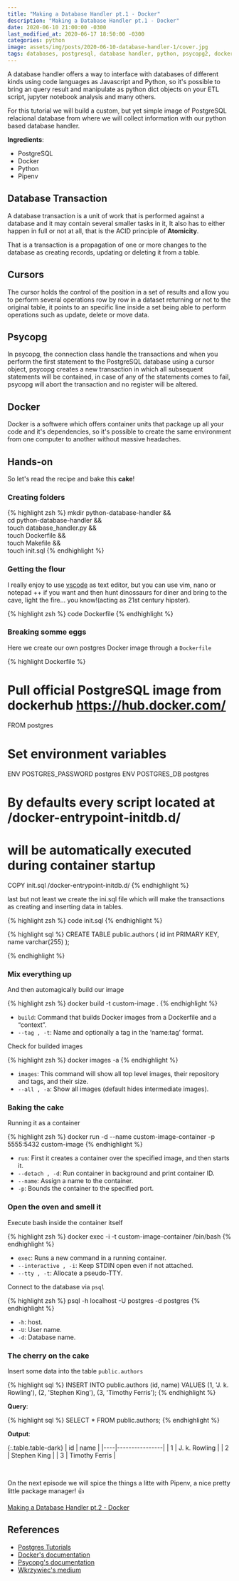 ```yaml
---
title: "Making a Database Handler pt.1 - Docker"
description: "Making a Database Handler pt.1 - Docker"
date: 2020-06-10 21:00:00 -0300
last_modified_at: 2020-06-17 18:50:00 -0300
categories: python
image: assets/img/posts/2020-06-10-database-handler-1/cover.jpg
tags: databases, postgresql, database handler, python, psycopg2, docker
---
```


A database handler offers a way to interface with databases of different kinds using code languages as Javascript and Python, so it's possible to bring an query result and manipulate as python dict objects on your ETL script, jupyter notebook analysis and many others.

For this tutorial we will build a custom, but yet simple image of PostgreSQL relacional database from where we will collect information with our python based database handler.

**Ingredients**:
- PostgreSQL
- Docker
- Python
- Pipenv

## Database Transaction

A database transaction is a unit of work that is performed against a database and it may contain several smaller tasks in it, It also has to either happen in full or not at all, that is the ACID principle of **Atomicity**.

That is a transaction is a propagation of one or more changes to the database as creating records, updating or deleting it from a table.

## Cursors

The cursor holds the control of the position in a set of results and allow you to perform several operations row by row in a dataset returning or not to the original table, it points to an specific line inside a set being able to perform operations such as update, delete or move data.

## Psycopg

In psycopg, the connection class handle the transactions and when you perform the first statement to the PostgreSQL database using a cursor object, psycopg creates a new transaction in which all subsequent statements will be contained, in case of any of the statements comes to fail, psycopg will abort the transaction and no register will be altered.

## Docker

Docker is a softwere which offers container units that package up all your code and it's dependencies, so it's possible to create the same environment from one computer to another without massive headaches.

## Hands-on

So let's read the recipe and bake this **cake**!

### Creating folders

{% highlight zsh %}
mkdir python-database-handler &&\
cd python-database-handler &&\
touch database_handler.py &&\
touch Dockerfile &&\
touch Makefile && \
touch init.sql
{% endhighlight %}

### Getting the flour

I really enjoy to use [vscode](https://code.visualstudio.com/) as text editor, but you can use vim, nano or notepad ++ if you want and then hunt dinossaurs for diner and bring to the cave, light the fire... you know!(acting as 21st century hipster).

{% highlight zsh %}
code Dockerfile
{% endhighlight %}

### Breaking somme eggs

Here we create our own postgres Docker image through a `Dockerfile`

{% highlight Dockerfile %}
# Pull official PostgreSQL image from dockerhub https://hub.docker.com/
FROM postgres
# Set environment variables
ENV POSTGRES_PASSWORD postgres
ENV POSTGRES_DB postgres
# By defaults every script located at /docker-entrypoint-initdb.d/
# will be automatically executed during container startup
COPY init.sql /docker-entrypoint-initdb.d/
{% endhighlight %}

last but not least we create the ini.sql file which will make the transactions as creating and inserting data in tables.

{% highlight zsh %}
code init.sql
{% endhighlight %}

{% highlight sql %}
CREATE TABLE public.authors (
    id int PRIMARY KEY,
    name varchar(255)
);

{% endhighlight %}

### Mix everything up

And then automagically build our image

{% highlight zsh %}
docker build -t custom-image .
{% endhighlight %}

- `build`: Command that builds Docker images from a Dockerfile and a “context”.
- `--tag , -t`: Name and optionally a tag in the ‘name:tag’ format.

Check for builded images

{% highlight zsh %}
docker images -a
{% endhighlight %}

- `images`: This command will show all top level images, their repository and tags, and their size.
- `--all , -a`: Show all images (default hides intermediate images).

### Baking the cake

Running it as a container

{% highlight zsh %}
docker run -d --name custom-image-container -p 5555:5432 custom-image
{% endhighlight %}

- `run`: First it creates a container over the specified image, and then starts it.
- `--detach , -d`: 	Run container in background and print container ID.
- `--name`: Assign a name to the container.
- `-p`: Bounds the container to the specified port.

### Open the oven and smell it

Execute bash inside the container itself

{% highlight zsh %}
docker exec -i -t custom-image-container /bin/bash
{% endhighlight %}

- `exec`: Runs a new command in a running container.
- `--interactive , -i`: Keep STDIN open even if not attached.
- `--tty , -t`: Allocate a pseudo-TTY.

Connect to the database via `psql`

{% highlight zsh %}
psql -h localhost -U postgres -d postgres
{% endhighlight %}

- `-h`: host.
- `-U`: User name.
- `-d`: Database name.

### The cherry on the cake

Insert some data into the table `public.authors`

{% highlight sql %}
INSERT INTO public.authors
    (id, name)
VALUES
    (1, 'J. k. Rowling'),
    (2, 'Stephen King'),
    (3, 'Timothy Ferris');
{% endhighlight %}

**Query**:

{% highlight sql %}
SELECT * FROM public.authors;
{% endhighlight %}

**Output**:

{:.table.table-dark}
| id |      name      |
|----|----------------|
|  1 | J. k. Rowling  |
|  2 | Stephen King   |
|  3 | Timothy Ferris |

<br>

On the next episode we will spice the things a litte with Pipenv, a nice pretty little package manager! :+1:

[Making a Database Handler pt.2 - Docker](https://dmenezesgabriel.github.io/python/2020/06/17/database-handler-2.html)

## References
- [Postgres Tutorials](https://www.postgresqltutorial.com/)
- [Docker's documentation](https://docs.docker.com/)
- [Psycopg's documentation](https://www.psycopg.org/docs/)
- [Wkrzywiec's medium](https://medium.com/@wkrzywiec/database-in-a-docker-container-how-to-start-and-whats-it-about-5e3ceea77e50)